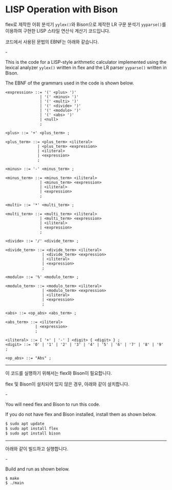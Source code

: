 # LISP Operation with Bison

flex로 제작한 어휘 분석기 `yylex()`와 Bison으로 제작한 LR 구문 분석기 `yyparse()`를 이용하여 구현한 LISP 스타일 연산식 계산기 코드입니다.

코드에서 사용된 문법의 EBNF는 아래와 같습니다.

\-

This is the code for a LISP-style arithmetic calculator implemented using the lexical analyzer `yylex()` written in flex and the LR parser `yyparse()` written in Bison.

The EBNF of the grammars used in the code is shown below.

```EBNF
<expression> ::= '(' <plus> ')'
               | '(' <minus> ')'
               | '(' <multi> ')'
               | '(' <divide> ')'
               | '(' <modulo> ')'
               | '(' <abs> ')'
               | <null>
               ;

<plus> ::= '+' <plus_term> ;

<plus_term> ::= <plus_term> <iliteral>
              | <plus_term> <expression>
              | <iliteral>
              | <expression>
              ;

<minus> ::= '-' <minus_term> ;

<minus_term> ::= <minus_term> <iliteral>
               | <minus_term> <expression>
               | <iliteral>
               | <expression>
               ;

<multi> ::= '*' <multi_term> ;

<multi_term> ::= <multi_term> <iliteral>
               | <multi_term> <expression>
               | <iliteral>
               | <expression>
               ;

<divide> ::= '/' <divide_term> ;

<divide_term> ::= <divide_term> <iliteral>
                | <divide_term> <expression>
                | <iliteral>
                | <expression>
                ;

<modulo> ::= '%' <modulo_term> ;

<modulo_term> ::= <modulo_term> <iliteral>
                | <modulo_term> <expression>
                | <iliteral>
                | <expression>
                ;

<abs> ::= <op_abs> <abs_term> ;

<abs_term> ::= <iliteral>
             | <expression>
             ;

<iliteral> ::= [ '+' | '-' ] <digit> { <digit> } ;
<digit> ::= '0' | '1' | '2' | '3' | '4' | '5' | '6' | '7' | '8' | '9' ;

<op_abs> ::= "Abs" ;
```

---

이 코드를 실행하기 위해서는 flex와 Bison이 필요합니다.

flex 및 Bison이 설치되어 있지 않은 경우, 아래와 같이 설치합니다.

\-

You will need flex and Bison to run this code.

If you do not have flex and Bison installed, install them as shown below.

```Bash
$ sudo apt update
$ sudo apt install flex
$ sudo apt install bison
```

---

아래와 같이 빌드하고 실행합니다.

\-

Build and run as shown below.

```Bash
$ make
$ ./main
```
